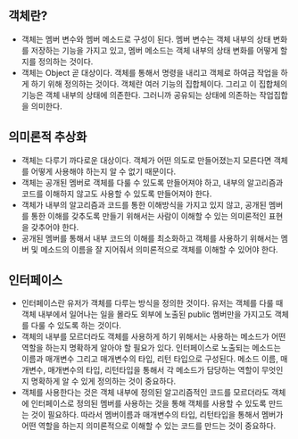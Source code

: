 
## 객체란?
- 객체는 멤버 변수와 멤버 메소드로 구성이 된다. 멤버 변수는 객체 내부의 상태 변화를 저장하는 기능을 가지고 있고, 멤버 메소드는 객체 내부의 상태 변화를 어떻게 할지를 정의하는 것이다.
- 객체는 Object 곧 대상이다. 객체를 통해서 명령을 내리고 객체로 하여금 작업을 하게 하기 위해 정의하는 것이다. 객체란 여러 기능의 집합체이다. 그리고 이 집합체의 기능은 객체 내부의 상태에 의존한다. 그러니까 공유되는 상태에 의존하는 작업집합을 의미한다.

## 의미론적 추상화
- 객체는 다루기 까다로운 대상이다. 객체가 어떤 의도로 만들어졌는지 모른다면 객체를 어떻게 사용해야 하는지 알 수 없기 때문이다.
- 객체는 공개된 멤버로 객체를 다룰 수 있도록 만들어져야 하고, 내부의 알고리즘과 코드를 이해하지 않고도 사용할 수 있도록 만들어져야 한다.
- 객체가 내부의 알고리즘과 코드를 통한 이해방식을 가지고 있지 않고, 공개된 멤버를 통한 이해를 갖추도록 만들기 위해서는 사람이 이해할 수 있는 의미론적인 표현을 갖추어야 한다.
- 공개된 멤버를 통해서 내부 코드의 이해를 최소화하고 객체를 사용하기 위해서는 멤버 및 메소드의 이름을 잘 지어줘서 의미론적으로 객체를 이해할 수 있어야 한다.

## 인터페이스
- 인터페이스란 유저가 객체를 다루는 방식을 정의한 것이다. 유저는 객체를 다룰 때 객체 내부에서 일어나는 일을 몰라도 외부에 노출된 public 멤버만을 가지고도 객체를 다룰 수 있도록 하는 것이다.
- 객체의 내부를 모르더라도 객체를 사용하게 하기 위해서는 사용하는 메소드가 어떤 역할을 하는지 명확하게 알아야 할 필요가 있다. 인터페이스로 노출되는 메소드는 이름과 매개변수 그리고 매개변수의 타입, 리턴 타입으로 구성된다. 메소드 이름, 매개변수, 매개변수의 타입, 리턴타입을 통해서 각 메소드가 담당하는 역할이 무엇인지 명확하게 알 수 있게 정의하는 것이 중요하다.
- 객체를 사용한다는 것은 객체 내부에 정의된 알고리즘적인 코드를 모르더라도 객체에 인터페이스로 정의된 멤버를 사용하는 것을 통해 객체를 사용할 수 있도록 만드는 것이 필요하다. 따라서 멤버이름과 매개변수의 타입, 리턴타입을 통해서 멤버가 어떤 역할을 하는지 의미론적으로 이해할 수 있는 코드를 만드는 것이 중요하다.
